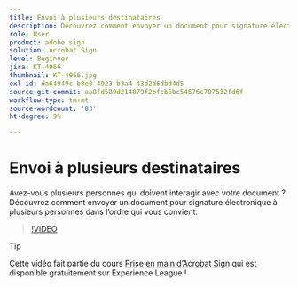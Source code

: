 ```yaml
---
title: Envoi à plusieurs destinataires
description: Découvrez comment envoyer un document pour signature électronique à plusieurs personnes dans l’ordre qui vous convient
role: User
product: adobe sign
solution: Acrobat Sign
level: Beginner
jira: KT-4966
thumbnail: KT-4966.jpg
exl-id: da64949c-b8e0-4923-b3a4-43d2d6dbd4d5
source-git-commit: aa8fd589d214879f2bfcb6bc54576c707532fd6f
workflow-type: tm+mt
source-wordcount: '83'
ht-degree: 9%

---
```


# Envoi à plusieurs destinataires

Avez-vous plusieurs personnes qui doivent interagir avec votre document ? Découvrez comment envoyer un document pour signature électronique à plusieurs personnes dans l’ordre qui vous convient.

>[!VIDEO](https://video.tv.adobe.com/v/341296?quality=12&learn=on&hidetitle=true)

>[!TIP]
>
>Cette vidéo fait partie du cours [Prise en main d’Acrobat Sign](https://experienceleague.adobe.com/?recommended=Sign-U-1-2020.1) qui est disponible gratuitement sur Experience League !
